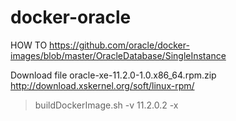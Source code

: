 # docker-oracle

HOW TO
https://github.com/oracle/docker-images/blob/master/OracleDatabase/SingleInstance

Download file oracle-xe-11.2.0-1.0.x86_64.rpm.zip
http://download.xskernel.org/soft/linux-rpm/
 
>buildDockerImage.sh -v 11.2.0.2 -x
